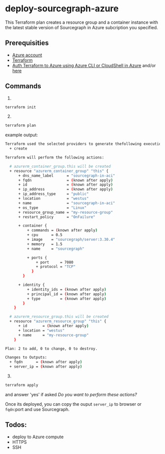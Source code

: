 # deploy-sourcegraph-azure

This Terraform plan creates a resource group and a container instance with the latest stable version of Sourcegraph in Azure subcription you specified.

## Prerequisities

- [Azure account](https://azure.microsoft.com/en-us/free/)
- [Terraform](https://www.terraform.io/downloads.html)
- [Auth Terraform to Azure using Azure CLI or CloudShell in Azure](https://docs.microsoft.com/en-us/azure/developer/terraform/get-started-cloud-shell-bash?tabs=bash#5-authenticate-terraform-to-azure) and/or [here](https://registry.terraform.io/providers/hashicorp/azurerm/latest/docs/guides/azure_cli)

## Commands

1.

```bash
terraform init
```

2.

```bash
terraform plan
```

example output:

```bash
Terraform used the selected providers to generate thefollowing execution plan. Resource actions are indicated withthe following symbols:
  + create

Terraform will perform the following actions:

  # azurerm_container_group.this will be created
  + resource "azurerm_container_group" "this" {
      + dns_name_label      = "sourcegraph-in-aci"
      + fqdn                = (known after apply)
      + id                  = (known after apply)
      + ip_address          = (known after apply)
      + ip_address_type     = "public"
      + location            = "westus"
      + name                = "sourcegraph-in-aci"
      + os_type             = "Linux"
      + resource_group_name = "my-resource-group"
      + restart_policy      = "OnFailure"

      + container {
          + commands = (known after apply)
          + cpu      = 0.5
          + image    = "sourcegraph/server:3.30.4"
          + memory   = 1.5
          + name     = "sourcegraph"

          + ports {
              + port     = 7080
              + protocol = "TCP"
            }
        }

      + identity {
          + identity_ids = (known after apply)
          + principal_id = (known after apply)
          + type         = (known after apply)
        }
    }

  # azurerm_resource_group.this will be created
  + resource "azurerm_resource_group" "this" {
      + id       = (known after apply)
      + location = "westus"
      + name     = "my-resource-group"
    }

Plan: 2 to add, 0 to change, 0 to destroy.

Changes to Outputs:
  + fqdn      = (known after apply)
  + server_ip = (known after apply)
```

3.

```bash
terraform apply
```

and answer 'yes' if asked _Do you want to perform these actions?_

Once its deployed, you can copy the ouput `server_ip` to browser or `fqdn`:port and use Sourcegraph.

## Todos:

- deploy to Azure compute
- HTTPS
- SSH
